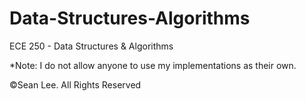 # Data-Structures-Algorithms
ECE 250 - Data Structures &amp; Algorithms

*Note: I do not allow anyone to use my implementations as their own.

©Sean Lee. All Rights Reserved
